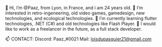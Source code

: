 👋 Hi, I’m @Paaz, from Lyon, in France, and i am 24 years old. 
👀 I’m interested in retro-ingeneering, old video games, gamedesign, new technologies, and ecological technologies. 
🌱 I’m currently learning flutter technologies, .NET (C#) and old technologies like Flash Player.
💞️ I would like to work as a freelancer in the future, as a full stack developer.

📫 CONTACT:
Discord: Paaz_#0021
Mail: loisdupasquier21@gmail.com


